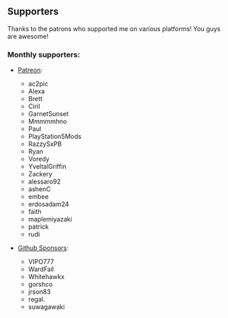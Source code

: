 ## Supporters

Thanks to the patrons who supported me on various platforms! You guys are awesome!

### Monthly supporters:
- [Patreon](https://www.patreon.com/illusion0001):

  - ac2pic
  - Alexa
  - Brett
  - Ciril
  - GarnetSunset
  - Mmmmmhno
  - Paul
  - PlayStation5Mods
  - RazzySxPB
  - Ryan
  - Voredy
  - YveltalGriffin
  - Zackery
  - alessaro92
  - ashenC
  - embee
  - erdosadam24
  - faith
  - maplemiyazaki
  - patrick
  - rudi

- [Github Sponsors](https://github.com/sponsors/illusion0001):

  - VIPO777
  - WardFail
  - Whitehawkx
  - gorshco
  - jrson83
  - regal.
  - suwagawaki
